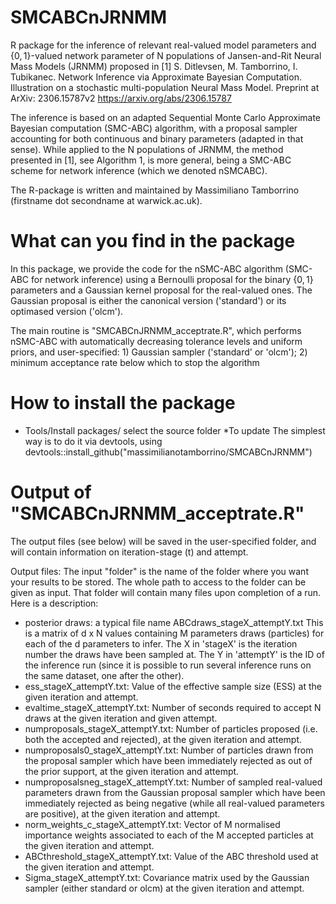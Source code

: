 # SMCABCnJRNMM

R package for the inference of relevant real-valued model parameters and $\{0,1\}$-valued network parameter of N populations of Jansen-and-Rit Neural Mass Models (JRNMM) proposed in 
[1] S. Ditlevsen, M. Tamborrino, I. Tubikanec. Network Inference via Approximate Bayesian Computation. Illustration on a stochastic multi-population Neural Mass Model. Preprint at ArXiv: 2306.15787v2 https://arxiv.org/abs/2306.15787 

The inference is based on an adapted Sequential Monte Carlo Approximate Bayesian computation (SMC-ABC) algorithm, with a proposal sampler accounting for both continuous and binary parameters (adapted in that sense). While applied to the N populations of JRNMM, the method presented in [1], see Algorithm 1, is more general, being a SMC-ABC scheme for network inference (which we denoted nSMCABC).

The R-package is written and maintained by Massimiliano Tamborrino (firstname dot secondname at warwick.ac.uk).

# What can you find in the package
In this package, we provide the code for the nSMC-ABC algorithm (SMC-ABC for network inference) using a Bernoulli proposal for the binary $\{0,1\}$ parameters and a Gaussian kernel proposal for the real-valued ones. The Gaussian proposal is either the canonical version ('standard') or its optimased version ('olcm').  

The main routine is "SMCABCnJRNMM_acceptrate.R", which performs nSMC-ABC with automatically decreasing tolerance levels and uniform priors, and user-specified: 1) Gaussian sampler ('standard' or 'olcm'); 2) minimum acceptance rate below which to stop the algorithm


# How to install the package
* Tools/Install packages/ select the source folder
*To update The simplest way is to do it via devtools, using devtools::install_github("massimilianotamborrino/SMCABCnJRNMM")

# Output of "SMCABCnJRNMM_acceptrate.R"
The output files (see below) will be saved in the user-specified folder, and will contain information on iteration-stage (t) and attempt. 

Output files: The input "folder" is the name of the folder where you want your results to be stored. The whole path to access to the folder can be given as input. That folder will contain many files upon completion of a run. Here is a description:

- posterior draws: a typical file name ABCdraws_stageX_attemptY.txt This is a matrix of d x N values containing M parameters draws (particles) for each of the d parameters to infer. The X in 'stageX' is the iteration number the draws have been sampled at. The Y in 'attemptY' is the ID of the inference run (since it is possible to run several inference runs on the same dataset, one after the other). 
- ess_stageX_attemptY.txt: Value of the effective sample size (ESS) at the given iteration and attempt.
- evaltime_stageX_attemptY.txt: Number of seconds required to accept N draws at the given iteration and given attempt.
- numproposals_stageX_attemptY.txt: Number of particles proposed (i.e. both the accepted and rejected), at the given iteration and attempt.
- numproposals0_stageX_attemptY.txt: Number of particles drawn from the proposal sampler which have been immediately rejected as out of the prior support, at the given iteration and attempt.
- numproposalsneg_stageX_attemptY.txt: Number of sampled real-valued parameters drawn from the Gaussian proposal sampler which have been immediately rejected as being negative (while all real-valued parameters are positive), at the given iteration and attempt.
- norm_weights_c_stageX_attemptY.txt: Vector of M normalised importance weights associated to each of the M accepted particles at the given iteration and attempt.
- ABCthreshold_stageX_attemptY.txt: Value of the ABC threshold used at the given iteration and attempt.
- Sigma_stageX_attemptY.txt: Covariance matrix used by the Gaussian sampler (either standard or olcm) at the given iteration and attempt.

 
